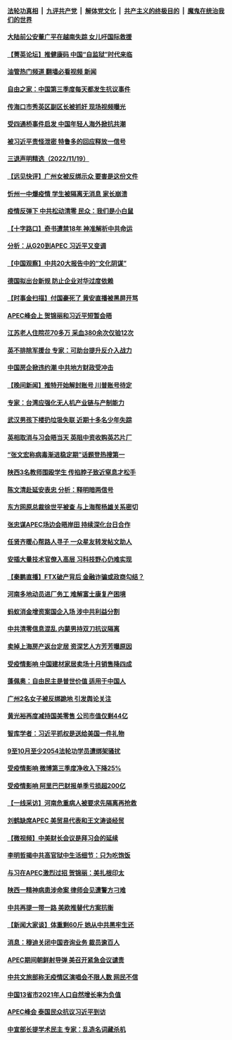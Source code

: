 ####  [法轮功真相](../../../../basic/blob/master/README.md?t=11201302) &nbsp;|&nbsp; [九评共产党](../../../../9ping.md/blob/master/README.md?t=11201302) &nbsp;|&nbsp; [解体党文化](../../../../jtdwh.md/blob/master/README.md?t=11201302)  &nbsp;|&nbsp; [共产主义的终极目的](../../../../gczydzjmd.md/blob/master/README.md?t=11201302) &nbsp;|&nbsp; [魔鬼在统治我们的世界](../../../../mgztzwmdsj.md/blob/master/README.md?t=11201302) 

#### [大陆前公安董广平在越南失踪 女儿吁国际救援](../pages/nsc413/n13869405.md?t=11201302) 

#### [【菁英论坛】推健康码 中国“自监狱”时代来临](../pages/nsc413/n13869302.md?t=11201302) 

#### [油管热门频道 翻墙必看视频 新闻](http://129.146.143.75:81/youtube.html?11201302)

#### [自由之家：中国第三季度每天都发生抗议事件](../pages/nsc413/n13869343.md?t=11201302) 

#### [传海口市秀英区副区长被抓奸 现场视频曝光](../pages/nsc413/n13869331.md?t=11201302) 

#### [受四通桥事件启发 中国年轻人海外掀抗共潮](../pages/nsc413/n13869264.md?t=11201302) 

#### [被习近平责怪泄密 特鲁多的回应释放一信号](../pages/nsc413/n13869336.md?t=11201302) 

#### [三退声明精选（2022/11/19）](../pages/nsc413/n13869349.md?t=11201302) 

#### [【远见快评】广州女被反绑示众 要害是这份文件](../pages/nsc413/n13869300.md?t=11201302) 

#### [忻州一中爆疫情 学生被隔离无消息 家长崩溃](../pages/nsc413/n13869090.md?t=11201302) 

#### [疫情反弹下 中共松动清零 民众：我们是小白鼠](../pages/nsc413/n13869278.md?t=11201302) 

#### [【十字路口】奇书遭禁18年 神准解析中共命运](../pages/nsc413/n13869175.md?t=11201302) 

#### [分析：从G20到APEC 习近平又变调](../pages/nsc413/n13869256.md?t=11201302) 

#### [【中国观察】中共20大报告中的“文化阴谋”](../pages/nsc413/n13869142.md?t=11201302) 

#### [德国拟出台新规 防止企业对华过度依赖](../pages/nsc413/n13869247.md?t=11201302) 

#### [【时事金扫描】付国豪死了 黄安直播被黑屏开骂](../pages/nsc413/n13869187.md?t=11201302) 

#### [APEC峰会上 贺锦丽和习近平短暂会晤](../pages/nsc413/n13868909.md?t=11201302) 

#### [江苏老人住院花70多万 采血380余次仅验12次](../pages/nsc413/n13869097.md?t=11201302) 

#### [英不排除军援台 专家：可助台提升反介入战力](../pages/nsc413/n13869096.md?t=11201302) 

#### [中国房企掀违约潮 中共地方财政受冲击](../pages/nsc413/n13869084.md?t=11201302) 

#### [【晚间新闻】推特开始解封账号 川普账号待定](../pages/nsc413/n13868807.md?t=11201302) 

#### [专家：台湾应强化无人机产业链与产制能力](../pages/nsc413/n13868971.md?t=11201302) 


#### [武汉男孩下楼扔垃圾失联 近期十多名少年失踪](../pages/nsc413/n13869080.md?t=11201302) 

#### [英相取消与习会晤当天 英阻中资收购英芯片厂](../pages/nsc413/n13869029.md?t=11201302) 

#### [“张文宏称病毒渐进稳定期”话题登热搜第一](../pages/nsc413/n13868956.md?t=11201302) 

#### [陕西3名教师围殴学生 传掐脖子致近窒息才松手](../pages/nsc413/n13869026.md?t=11201302) 

#### [陈文清赴延安表忠 分析：释明暗两信号](../pages/nsc413/n13868882.md?t=11201302) 

#### [东方网原总裁徐世平被查 与上海帮杨雄关系密切](../pages/nsc413/n13868867.md?t=11201302) 

#### [张忠谋APEC场边会晤岸田 持续深化台日合作](../pages/nsc413/n13868869.md?t=11201302) 

#### [任贤齐暖心帮路人寻子 一众星友转发帖文助人](../pages/nsc413/n13868797.md?t=11201302) 

#### [安插大量技术官僚入高层 习科技野心仍难实现](../pages/nsc413/n13868799.md?t=11201302) 

#### [【秦鹏直播】FTX破产背后 金融诈骗或政商勾结？](../pages/nsc413/n13868809.md?t=11201302) 

#### [河南多地动员进厂务工 难解富士康复产困境](../pages/nsc413/n13868839.md?t=11201302) 

#### [蚂蚁消金增资案国企入场 涉中共利益分割](../pages/nsc413/n13868335.md?t=11201302) 

#### [中共清零信息混乱 内蒙男持双刀抗议隔离](../pages/nsc413/n13868764.md?t=11201302) 

#### [卖掉上海房产返台定居 资深艺人方芳芳曝原因](../pages/nsc413/n13868760.md?t=11201302) 



#### [受疫情影响 中国建材家居卖场十月销售降四成](../pages/nsc413/n13868790.md?t=11201302) 

#### [蓬佩奥：自由民主是普世价值 适用于中国人](../pages/nsc413/n13868777.md?t=11201302) 

#### [广州2名女子被反绑跪地 引发舆论关注](../pages/nsc413/n13868426.md?t=11201302) 

#### [黄光裕再度减持国美零售 公司市值仅剩44亿](../pages/nsc413/n13868774.md?t=11201302) 

#### [智库学者：习近平抓权是送给美国一件礼物](../pages/nsc413/n13868755.md?t=11201302) 

#### [9至10月至少2054法轮功学员遭绑架骚扰](../pages/nsc413/n13867111.md?t=11201302) 

#### [受疫情影响 微博第三季度净收入下降25%](../pages/nsc413/n13868761.md?t=11201302) 

#### [受疫情影响 阿里巴巴财报单季亏损超200亿](../pages/nsc413/n13868754.md?t=11201302) 

#### [【一线采访】河南危重病人被要求先隔离再抢救](../pages/nsc413/n13868552.md?t=11201302) 

#### [刘鹤缺席APEC 美贸易代表和王文涛谈经贸](../pages/nsc413/n13868724.md?t=11201302) 

#### [【微视频】中美财长会议是拜习会的延续](../pages/nsc413/n13868630.md?t=11201302) 

#### [李明哲揭中共高官狱中生活细节：只为吃饱饭](../pages/nsc413/n13868694.md?t=11201302) 

#### [与习在APEC激烈过招 贺锦丽：美扎根印太](../pages/nsc413/n13868701.md?t=11201302) 

#### [陕西一精神病患涉命案 律师会见遭警方刁难](../pages/nsc413/n13853876.md?t=11201302) 

#### [中共再提一带一路 美欧推替代方案抗衡](../pages/nsc413/n13868587.md?t=11201302) 

#### [【新闻大家谈】体重剩60斤 她从中共黑牢生还](../pages/nsc413/n13868304.md?t=11201302) 

#### [消息：穆迪关闭中国咨询业务 裁员逾百人](../pages/nsc413/n13868669.md?t=11201302) 

#### [APEC期间朝鲜射导弹 美召开紧急会议谴责](../pages/nsc413/n13868588.md?t=11201302) 

#### [中共文旅部称无疫情区演唱会不限人数 网民不信](../pages/nsc413/n13868471.md?t=11201302) 

#### [中国13省市2021年人口自然增长率为负值](../pages/nsc413/n13868538.md?t=11201302) 

#### [APEC峰会 泰国民众抗议习近平到访](../pages/nsc413/n13868339.md?t=11201302) 

#### [中宣部长提学术民主 专家：乱造名词藏杀机](../pages/nsc413/n13868301.md?t=11201302) 

<img src='http://gfw-breaker.win/goodnews/indexes/nsc413.md' width='0px' height='0px'/>
